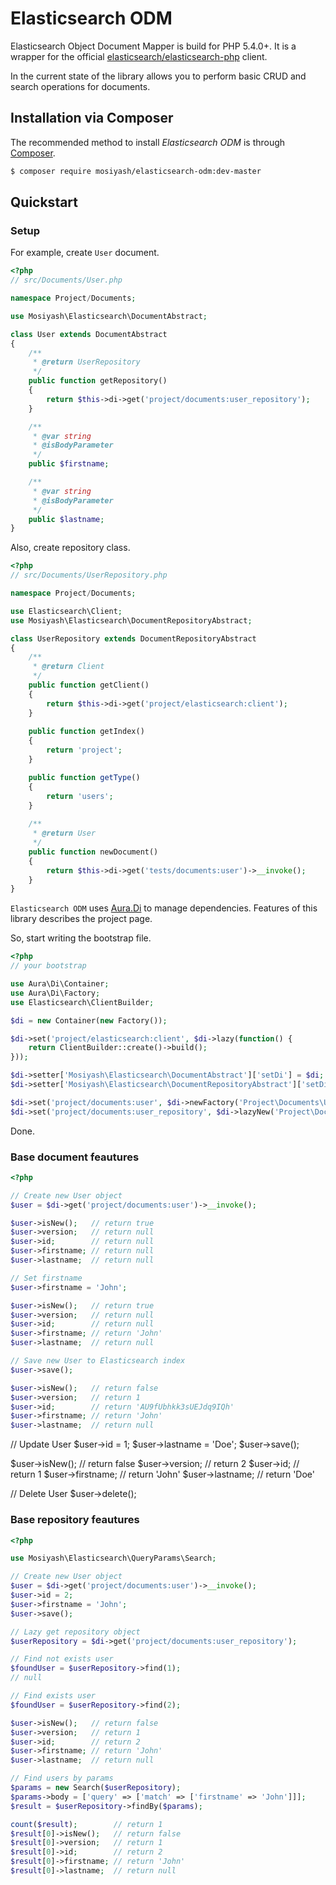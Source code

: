 Elasticsearch ODM
=================

Elasticsearch Object Document Mapper is build for PHP 5.4.0+. It is a wrapper for the official [elasticsearch/elasticsearch-php](https://github.com/elastic/elasticsearch-php/tree/2.0) client.

In the current state of the library allows you to perform basic CRUD and search operations for documents.

Installation via Composer
-------------------------

The recommended method to install _Elasticsearch ODM_ is through [Composer](http://getcomposer.org).

```bash
$ composer require mosiyash/elasticsearch-odm:dev-master
```

Quickstart
----------

### Setup

For example, create ``User`` document.

```php
<?php
// src/Documents/User.php

namespace Project/Documents;

use Mosiyash\Elasticsearch\DocumentAbstract;

class User extends DocumentAbstract
{
    /**
     * @return UserRepository
     */
    public function getRepository()
    {
        return $this->di->get('project/documents:user_repository');
    }

    /**
     * @var string
     * @isBodyParameter
     */
    public $firstname;

    /**
     * @var string
     * @isBodyParameter
     */
    public $lastname;
}
```

Also, create repository class.

```php
<?php
// src/Documents/UserRepository.php

namespace Project/Documents;

use Elasticsearch\Client;
use Mosiyash\Elasticsearch\DocumentRepositoryAbstract;

class UserRepository extends DocumentRepositoryAbstract
{
    /**
     * @return Client
     */
    public function getClient()
    {
        return $this->di->get('project/elasticsearch:client');
    }
    
    public function getIndex()
    {
        return 'project';
    }

    public function getType()
    {
        return 'users';
    }
    
    /**
     * @return User
     */
    public function newDocument()
    {
        return $this->di->get('tests/documents:user')->__invoke();
    }
}
```

``Elasticsearch ODM`` uses [Aura.Di](https://github.com/auraphp/Aura.Di/tree/2.x) to manage dependencies. Features of this library describes the project page.

So, start writing the bootstrap file.

```php
<?php
// your bootstrap

use Aura\Di\Container;
use Aura\Di\Factory;
use Elasticsearch\ClientBuilder;

$di = new Container(new Factory());

$di->set('project/elasticsearch:client', $di->lazy(function() {
    return ClientBuilder::create()->build();
}));

$di->setter['Mosiyash\Elasticsearch\DocumentAbstract']['setDi'] = $di;
$di->setter['Mosiyash\Elasticsearch\DocumentRepositoryAbstract']['setDi'] = $di;

$di->set('project/documents:user', $di->newFactory('Project\Documents\User'));
$di->set('project/documents:user_repository', $di->lazyNew('Project\Documents\UserRepository'));
```

Done.

### Base document feautures

```php
<?php

// Create new User object
$user = $di->get('project/documents:user')->__invoke();

$user->isNew();   // return true
$user->version;   // return null
$user->id;        // return null
$user->firstname; // return null
$user->lastname;  // return null

// Set firstname
$user->firstname = 'John';

$user->isNew();   // return true
$user->version;   // return null
$user->id;        // return null
$user->firstname; // return 'John'
$user->lastname;  // return null

// Save new User to Elasticsearch index
$user->save();

$user->isNew();   // return false
$user->version;   // return 1
$user->id;        // return 'AU9fUbhkk3sUEJdq9IQh'
$user->firstname; // return 'John'
$user->lastname;  // return null
```

// Update User
$user->id = 1;
$user->lastname = 'Doe';
$user->save();

$user->isNew();   // return false
$user->version;   // return 2
$user->id;        // return 1
$user->firstname; // return 'John'
$user->lastname;  // return 'Doe'

// Delete User
$user->delete();

### Base repository feautures

```php
<?php

use Mosiyash\Elasticsearch\QueryParams\Search;

// Create new User object
$user = $di->get('project/documents:user')->__invoke();
$user->id = 2;
$user->firstname = 'John';
$user->save();

// Lazy get repository object
$userRepository = $di->get('project/documents:user_repository');

// Find not exists user
$foundUser = $userRepository->find(1);
// null

// Find exists user
$foundUser = $userRepository->find(2);

$user->isNew();   // return false
$user->version;   // return 1
$user->id;        // return 2
$user->firstname; // return 'John'
$user->lastname;  // return null

// Find users by params
$params = new Search($userRepository);
$params->body = ['query' => ['match' => ['firstname' => 'John']]];
$result = $userRepository->findBy($params);

count($result);        // return 1
$result[0]->isNew();   // return false
$result[0]->version;   // return 1
$result[0]->id;        // return 2
$result[0]->firstname; // return 'John'
$result[0]->lastname;  // return null
```